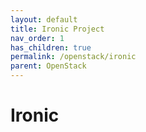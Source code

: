 ```yaml
---
layout: default
title: Ironic Project
nav_order: 1
has_children: true
permalink: /openstack/ironic
parent: OpenStack
---
```


# Ironic



